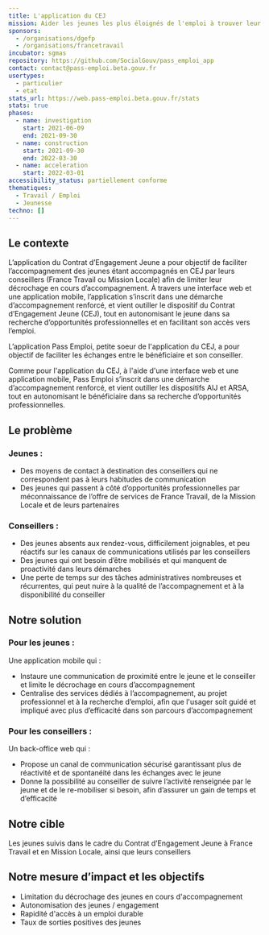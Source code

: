 ```yaml
---
title: L'application du CEJ
mission: Aider les jeunes les plus éloignés de l'emploi à trouver leur voie
sponsors:
  - /organisations/dgefp
  - /organisations/francetravail
incubator: sgmas
repository: https://github.com/SocialGouv/pass_emploi_app
contact: contact@pass-emploi.beta.gouv.fr
usertypes:
  - particulier
  - etat
stats_url: https://web.pass-emploi.beta.gouv.fr/stats
stats: true
phases:
  - name: investigation
    start: 2021-06-09
    end: 2021-09-30
  - name: construction
    start: 2021-09-30
    end: 2022-03-30
  - name: acceleration
    start: 2022-03-01
accessibility_status: partiellement conforme
thematiques:
  - Travail / Emploi
  - Jeunesse
techno: []
---
```

## Le contexte
L’application du Contrat d’Engagement Jeune a pour objectif de faciliter l’accompagnement des jeunes étant accompagnés en CEJ par leurs conseillers (France Travail ou Mission Locale) afin de limiter leur décrochage en cours d’accompagnement.
À travers une interface web et une application mobile, l’application s’inscrit dans une démarche d’accompagnement renforcé, et vient outiller le dispositif du Contrat d’Engagement Jeune (CEJ), tout en autonomisant le jeune dans sa recherche d’opportunités professionnelles et en facilitant son accès vers l’emploi.

L’application Pass Emploi, petite soeur de l'application du CEJ, a pour objectif de faciliter les échanges entre le bénéficiaire et son conseiller.

Comme pour l'application du CEJ, à l'aide d'une interface web et une application mobile, Pass Emploi s’inscrit dans une démarche d’accompagnement renforcé, et vient outiller les dispositifs AIJ et ARSA, tout en autonomisant le bénéficiaire dans sa recherche d’opportunités professionnelles.

## Le problème
### Jeunes :
* Des moyens de contact à destination des conseillers qui ne correspondent pas à leurs habitudes de communication 
* Des jeunes qui passent à côté d’opportunités professionnelles par méconnaissance de l’offre de services de France Travail, de la Mission Locale et de leurs partenaires

### Conseillers :
* Des jeunes absents aux rendez-vous, difficilement joignables, et peu réactifs sur les canaux de communications utilisés par les conseillers
* Des jeunes qui ont besoin d’être mobilisés et qui manquent de proactivité dans leurs démarches 
* Une perte de temps sur des tâches administratives nombreuses et récurrentes, qui peut nuire à la qualité de l’accompagnement et à la disponibilité du conseiller

## Notre solution
### Pour les jeunes :
Une application mobile qui : 
* Instaure une communication de proximité entre le jeune et le conseiller et limite le décrochage en cours d’accompagnement
* Centralise des services dédiés à l’accompagnement, au projet professionnel et à la recherche d’emploi, afin que l'usager soit guidé et impliqué avec plus d’efficacité dans son parcours d’accompagnement

### Pour les conseillers :
Un back-office web qui : 
* Propose un canal de communication sécurisé garantissant plus de réactivité et de spontanéité dans les échanges avec le jeune
* Donne la possibilité  au conseiller de suivre l’activité renseignée par le jeune et de le re-mobiliser si besoin, afin d’assurer un gain de temps et d’efficacité

## Notre cible

Les jeunes suivis dans le cadre du Contrat d’Engagement Jeune à France Travail et en Mission Locale, ainsi que leurs conseillers

## Notre mesure d’impact et les objectifs

* Limitation du décrochage des jeunes en cours d'accompagnement
* Autonomisation des jeunes / engagement 
* Rapidité d'accès à un emploi durable 
* Taux de sorties positives des jeunes